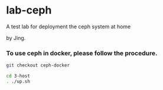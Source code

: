 # lab-ceph

A test lab for deployment the ceph system at home

by Jing.

### To use ceph in docker, please follow the procedure.
```bash
git checkout ceph-docker

cd 3-host
. ./up.sh
```
